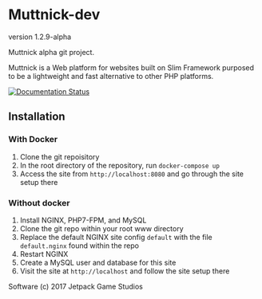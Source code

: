 # Muttnick-dev
version 1.2.9-alpha

Muttnick alpha git project. 

Muttnick is a Web platform for websites built on Slim Framework purposed to
be a lightweight and fast alternative to other PHP platforms.

[![Documentation Status](https://readthedocs.org/projects/muttnick-dev/badge/?version=latest)](http://muttnick-dev.readthedocs.io/en/latest/?badge=latest) 

## Installation

### With Docker
1. Clone the git repoisitory
2. In the root directory of the repository, run `docker-compose up`
3. Access the site from `http://localhost:8080` and go through the site setup there

### Without docker

1. Install NGINX, PHP7-FPM, and MySQL
2. Clone the git repo within your root www directory
3. Replace the default NGINX site config `default` with the file `default.nginx` found within the repo
3. Restart NGINX
4. Create a MySQL user and database for this site
5. Visit the site at `http://localhost` and follow the site setup there

Software (c) 2017 Jetpack Game Studios
